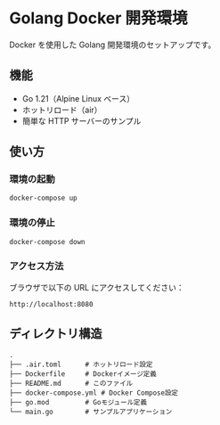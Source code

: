 # Golang Docker 開発環境

Docker を使用した Golang 開発環境のセットアップです。

## 機能

- Go 1.21（Alpine Linux ベース）
- ホットリロード（air）
- 簡単な HTTP サーバーのサンプル

## 使い方

### 環境の起動

```bash
docker-compose up
```

### 環境の停止

```bash
docker-compose down
```

### アクセス方法

ブラウザで以下の URL にアクセスしてください：

```
http://localhost:8080
```

## ディレクトリ構造

```
.
├── .air.toml      # ホットリロード設定
├── Dockerfile     # Dockerイメージ定義
├── README.md      # このファイル
├── docker-compose.yml # Docker Compose設定
├── go.mod         # Goモジュール定義
└── main.go        # サンプルアプリケーション
```
